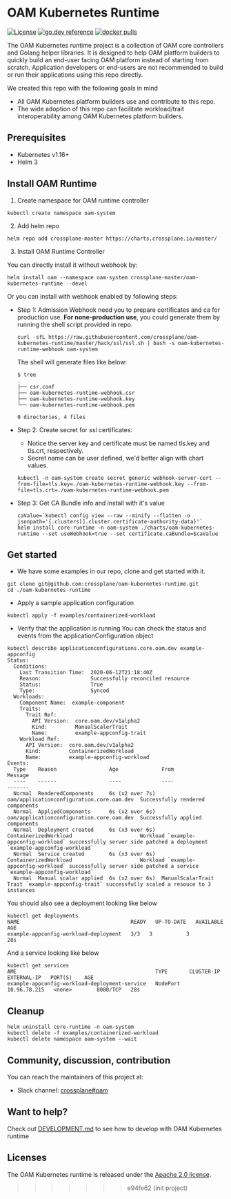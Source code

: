 # OAM Kubernetes Runtime

[![License](https://img.shields.io/github/license/crossplane/oam-kubernetes-runtime?style=flat-square)](https://img.shields.io/github/license/crossplane/oam-kubernetes-runtime?style=flat-square)
[![go.dev reference](https://img.shields.io/badge/go.dev-reference-007d9c?logo=go&logoColor=white&style=flat-square)](https://pkg.go.dev/mod/github.com/crossplane/oam-kubernetes-runtime)
[![docker pulls](https://img.shields.io/docker/pulls/crossplane/oam-kubernetes-runtime?style=flat-square)](https://img.shields.io/docker/pulls/crossplane/oam-kubernetes-runtime?style=flat-square)

The OAM Kubernetes runtime project is a collection of OAM core controllers and Golang helper
libraries. It is designed to help OAM platform builders to quickly build an end-user facing OAM
platform instead of starting from scratch. Application developers or end-users are not
recommended to build or run their applications using this repo directly. 

We created this repo with the following goals in mind  
* All OAM Kubernetes platform builders use and contribute to this repo. 
* The wide adoption of this repo can facilitate workload/trait interoperability among OAM
 Kubernetes platform builders.


## Prerequisites

- Kubernetes v1.16+
- Helm 3

## Install OAM Runtime

1. Create namespace for OAM runtime controller

```shell script
kubectl create namespace oam-system
```

2. Add helm repo

```console
helm repo add crossplane-master https://charts.crossplane.io/master/
```

3. Install OAM Runtime Controller

You can directly install it without webhook by:

```
helm install oam --namespace oam-system crossplane-master/oam-kubernetes-runtime --devel
```

Or you can install with webhook enabled by following steps:

  - Step 1: Admission Webhook need you to prepare certificates and ca for production use.
    **For none-production use**, you could generate them by running the shell script provided in repo.
    ```shell script
    curl -sfL https://raw.githubusercontent.com/crossplane/oam-kubernetes-runtime/master/hack/ssl/ssl.sh | bash -s oam-kubernetes-runtime-webhook oam-system
    ```

    The shell will generate files like below:

    ```console
    $ tree
    .
    ├── csr.conf
    ├── oam-kubernetes-runtime-webhook.csr
    ├── oam-kubernetes-runtime-webhook.key
    └── oam-kubernetes-runtime-webhook.pem
    
    0 directories, 4 files
    ```

  - Step 2: Create secret for ssl certificates:
    * Notice the server key and certificate must be named tls.key and tls.crt, respectively.
    * Secret name can be user defined, we'd better align with chart values.

    ```shell script
    kubectl -n oam-system create secret generic webhook-server-cert --from-file=tls.key=./oam-kubernetes-runtime-webhook.key --from-file=tls.crt=./oam-kubernetes-runtime-webhook.pem
    ```

  - Step 3: Get CA Bundle info and install with it's value

    ```shell script
    caValue=`kubectl config view --raw --minify --flatten -o jsonpath='{.clusters[].cluster.certificate-authority-data}'`
    helm install core-runtime -n oam-system ./charts/oam-kubernetes-runtime --set useWebhook=true --set certificate.caBundle=$caValue 
    ```

## Get started

* We have some examples in our repo, clone and get started with it.

```shell script
git clone git@github.com:crossplane/oam-kubernetes-runtime.git	
cd ./oam-kubernetes-runtime	
```

* Apply a sample application configuration

```shell script
kubectl apply -f examples/containerized-workload
```

* Verify that the application is running
You can check the status and events from the applicationConfiguration object   
```console
kubectl describe applicationconfigurations.core.oam.dev example-appconfig
Status:
  Conditions:
    Last Transition Time:  2020-06-12T21:18:40Z
    Reason:                Successfully reconciled resource
    Status:                True
    Type:                  Synced
  Workloads:
    Component Name:  example-component
    Traits:
      Trait Ref:
        API Version:  core.oam.dev/v1alpha2
        Kind:         ManualScalerTrait
        Name:         example-appconfig-trait
    Workload Ref:
      API Version:  core.oam.dev/v1alpha2
      Kind:         ContainerizedWorkload
      Name:         example-appconfig-workload
Events:
  Type    Reason                 Age              From                                       Message
  ----    ------                 ----             ----                                       -------
  Normal  RenderedComponents     6s (x2 over 7s)  oam/applicationconfiguration.core.oam.dev  Successfully rendered components
  Normal  AppliedComponents      6s (x2 over 6s)  oam/applicationconfiguration.core.oam.dev  Successfully applied components
  Normal  Deployment created     6s (x3 over 6s)  ContainerizedWorkload                      Workload `example-appconfig-workload` successfully server side patched a deployment `example-appconfig-workload`
  Normal  Service created        6s (x3 over 6s)  ContainerizedWorkload                      Workload `example-appconfig-workload` successfully server side patched a service `example-appconfig-workload`
  Normal  Manual scalar applied  6s (x2 over 6s)  ManualScalarTrait                          Trait `example-appconfig-trait` successfully scaled a resouce to 3 instances

```

You should also see a deployment looking like below
```console
kubectl get deployments
NAME                                    READY   UP-TO-DATE   AVAILABLE   AGE
example-appconfig-workload-deployment   3/3   3           3              28s
```

And a service looking like below
```console
kubectl get services
AME                                             TYPE       CLUSTER-IP     EXTERNAL-IP   PORT(S)    AGE
example-appconfig-workload-deployment-service   NodePort   10.96.78.215   <none>        8080/TCP   28s
```

## Cleanup
```console
helm uninstall core-runtime -n oam-system
kubectl delete -f examples/containerized-workload
kubectl delete namespace oam-system --wait
```

## Community, discussion, contribution
You can reach the maintainers of this project at:
* Slack channel: [crossplane#oam](https://crossplane.slack.com/#oam)

## Want to help?
Check out [DEVELOPMENT.md](./DEVELOPMENT.md) to see how to develop with OAM Kubernetes runtime


## Licenses
The OAM Kubernetes runtime is released under the [Apache 2.0 license](LICENSE).
>>>>>>> e94fe62 (init project)
